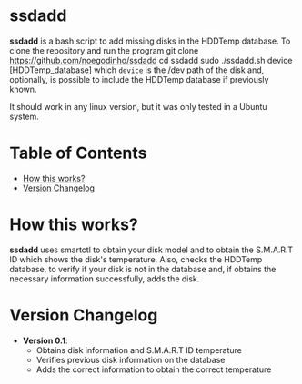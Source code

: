# ssdadd

**ssdadd** is a bash script to add missing disks in the HDDTemp database. To clone the repository and run the program
    git clone https://github.com/noegodinho/ssdadd
    cd ssdadd
    sudo ./ssdadd.sh device [HDDTemp_database]
which `device` is the /dev path of the disk and, optionally, is possible to include the HDDTemp database if previously known.

It should work in any linux version, but it was only tested in a Ubuntu system.

Table of Contents
=================

* [How this works?](#how-this-works)
* [Version Changelog](#version-changelog)

# How this works?
**ssdadd** uses smartctl to obtain your disk model and to obtain the S.M.A.R.T ID which shows the disk's temperature. 
Also, checks the HDDTemp database, to verify if your disk is not in the database and, if obtains the necessary information successfully, adds the disk.

# Version Changelog
* **Version 0.1**:
    * Obtains disk information and S.M.A.R.T ID temperature
    * Verifies previous disk information on the database
    * Adds the correct information to obtain the correct temperature
